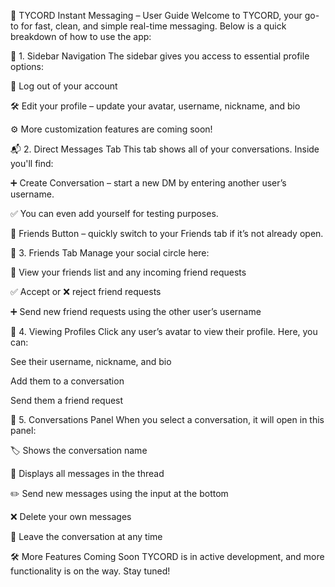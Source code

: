 💬 TYCORD Instant Messaging – User Guide
Welcome to TYCORD, your go-to for fast, clean, and simple real-time messaging. Below is a quick breakdown of how to use the app:

🧭 1. Sidebar Navigation
The sidebar gives you access to essential profile options:

🔐 Log out of your account

🛠️ Edit your profile – update your avatar, username, nickname, and bio

⚙️ More customization features are coming soon!

📬 2. Direct Messages Tab
This tab shows all of your conversations.
Inside you'll find:

➕ Create Conversation – start a new DM by entering another user’s username.

✅ You can even add yourself for testing purposes.

👥 Friends Button – quickly switch to your Friends tab if it’s not already open.

👫 3. Friends Tab
Manage your social circle here:

👋 View your friends list and any incoming friend requests

✅ Accept or ❌ reject friend requests

➕ Send new friend requests using the other user’s username

👤 4. Viewing Profiles
Click any user’s avatar to view their profile.
Here, you can:

See their username, nickname, and bio

Add them to a conversation

Send them a friend request

💭 5. Conversations Panel
When you select a conversation, it will open in this panel:

🏷️ Shows the conversation name

💬 Displays all messages in the thread

✏️ Send new messages using the input at the bottom

❌ Delete your own messages

🚪 Leave the conversation at any time

🛠️ More Features Coming Soon
TYCORD is in active development, and more functionality is on the way. Stay tuned!
